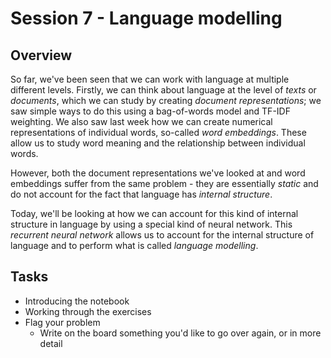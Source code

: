# Session 7 - Language modelling

## Overview

So far, we've been seen that we can work with language at multiple different levels. Firstly, we can think about language at the level of *texts* or *documents*, which we can study by creating *document representations*; we saw simple ways to do this using a bag-of-words model and TF-IDF weighting. We also saw last week how we can create numerical representations of individual words, so-called *word embeddings*. These allow us to study word meaning and the relationship between individual words.

However, both the document representations we've looked at and word embeddings suffer from the same problem - they are essentially *static* and do not account for the fact that language has *internal structure*. 

Today, we'll be looking at how we can account for this kind of internal structure in language by using a special kind of neural network. This *recurrent neural network* allows us to account for the internal structure of language and to perform what is called *language modelling*.

## Tasks

- Introducing the notebook
- Working through the exercises
- Flag your problem
  - Write on the board something you'd like to go over again, or in more detail

